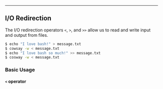 ---

I/O Redirection
---------------

The I/O redirection operators `<`, `>`, and `>>` allow us to read and write input and output from files.

~~~ bash
$ echo "I love bash!" > message.txt
$ cowsay -w < message.txt
$ echo "I love bash so much!" >> message.txt
$ cosway -w < message.txt
~~~

<!--more-->

### Basic Usage

#### `<` operator

